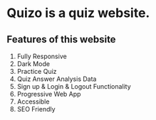 # Quizo is a quiz website.

## Features of this website
1. Fully Responsive
2. Dark Mode
3. Practice Quiz
4. Quiz Answer Analysis Data
5. Sign up &amp; Login &amp; Logout Functionality
6. Progressive Web App
7. Accessible
8. SEO Friendly
